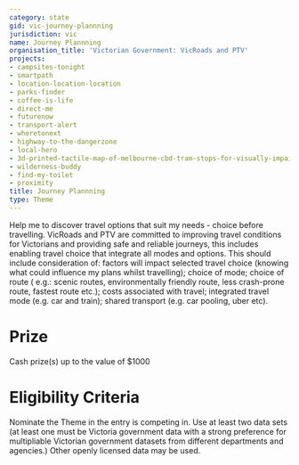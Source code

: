 ```yaml
---
category: state
gid: vic-journey-plannning
jurisdiction: vic
name: Journey Plannning
organisation_title: 'Victorian Government: VicRoads and PTV'
projects:
- campsites-tonight
- smartpath
- location-location-location
- parks-finder
- coffee-is-life
- direct-me
- futurenow
- transport-alert
- wheretonext
- highway-to-the-dangerzone
- local-hero
- 3d-printed-tactile-map-of-melbourne-cbd-tram-stops-for-visually-impaired-commuters.
- wilderness-buddy
- find-my-toilet
- proximity
title: Journey Plannning
type: Theme
---
```


Help me to discover travel options that suit my needs - choice before travelling.
VicRoads and PTV are committed to improving travel conditions for Victorians and providing safe and reliable journeys, this includes enabling travel choice that integrate all modes and options.
This should include consideration of: factors will impact selected travel choice (knowing what could influence my plans whilst travelling); choice of mode; choice of route ( e.g.: scenic routes, environmentally friendly route, less crash-prone route, fastest route etc.); costs associated with travel; integrated travel mode (e.g. car and train); shared transport  (e.g. car pooling, uber etc).

# Prize
Cash prize(s) up to the value of $1000

# Eligibility Criteria
Nominate the Theme in the entry is competing in. Use at least two data sets (at least one must be Victoria government data with a strong preference for multipliable Victorian government datasets from different departments and agencies.) Other openly licensed data may be used.